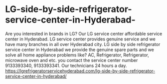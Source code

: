 # LG-side-by-side-refrigerator-service-center-in-Hyderabad-
 Are you interested in brands in LG? Our LG service center affordable service center in Hyderabad.  LG service center provides genuine service and we have many branches in all over Hyderabad city. LG side by side refrigerator service center in Hyderabad we provide the genuine spare parts and we solve all home appliance problems like? AC, Refrigerator, Refrigerator, microwave oven and etc. you contact the service center number 9133393340, 9133393341. Our technicians 24 hours a day.  https://lgrefrigeratorservicehyderabad.com/lg-side-by-side-refrigerator-service-center-in-hyderabad/
